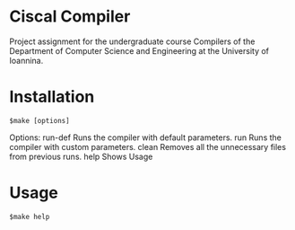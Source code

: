 # Ciscal Compiler

Project assignment for the undergraduate course Compilers of the Department of Computer Science and Engineering at the University of Ioannina.

# Installation
` $make [options] `
  
  Options:
    run-def       Runs the compiler with default parameters.
    run           Runs the compiler with custom parameters.
    clean         Removes all the unnecessary files from previous runs.
    help          Shows Usage
    
# Usage
` $make help `






